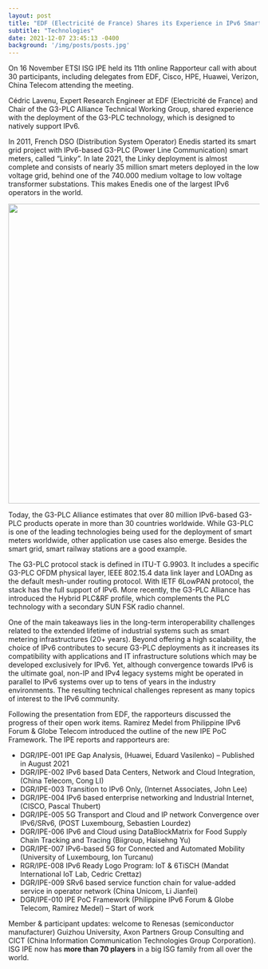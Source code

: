 ```yaml
---
layout: post
title: "EDF (Electricité de France) Shares its Experience in IPv6 Smart Grid Deployment at ETSI IPE #11 Rapporteur’s Call"
subtitle: "Technologies"
date: 2021-12-07 23:45:13 -0400
background: '/img/posts/posts.jpg'
---
```


On 16 November ETSI ISG IPE held its 11th online Rapporteur call with about 30 participants, including delegates from EDF, Cisco, HPE, Huawei, Verizon, China Telecom attending the meeting.

Cédric Lavenu, Expert Research Engineer at EDF (Electricité de France) and Chair of the G3-PLC Alliance Technical Working Group, shared experience with the deployment of the G3-PLC technology, which is designed to natively support IPv6.

In 2011, French DSO (Distribution System Operator) Enedis started its smart grid project with IPv6-based G3-PLC (Power Line Communication) smart meters, called “Linky”. In late 2021, the Linky deployment is almost complete and consists of nearly 35 million smart meters deployed in the low voltage grid, behind one of the 740.000 medium voltage to low voltage transformer substations. This makes Enedis one of the largest IPv6 operators in the world.

<p align="center">
  <img style="width:600px;max-width:100%" src="/ipe/img/posts/IPE-rapporteur-call-2021.jpg">
</p>

Today, the G3-PLC Alliance estimates that over 80 million IPv6-based G3-PLC products operate in more than 30 countries worldwide. While G3-PLC is one of the leading technologies being used for the deployment of smart meters worldwide, other application use cases also emerge. Besides the smart grid, smart railway stations are a good example.

The G3-PLC protocol stack is defined in ITU-T G.9903. It includes a specific G3-PLC OFDM physical layer, IEEE 802.15.4 data link layer and LOADng as the default mesh-under routing protocol. With IETF 6LowPAN protocol, the stack has the full support of IPv6. More recently, the G3-PLC Alliance has introduced the Hybrid PLC&RF profile, which complements the PLC technology with a secondary SUN FSK radio channel.

One of the main takeaways lies in the long-term interoperability challenges related to the extended lifetime of industrial systems such as smart metering infrastructures (20+ years). Beyond offering a high scalability, the choice of IPv6 contributes to secure G3-PLC deployments as it increases its compatibility with applications and IT infrastructure solutions which may be developed exclusively for IPv6. Yet, although convergence towards IPv6 is the ultimate goal, non-IP and IPv4 legacy systems might be operated in parallel to IPv6 systems over up to tens of years in the industry environments. The resulting technical challenges represent as many topics of interest to the IPv6 community.

Following the presentation from EDF, the rapporteurs discussed the progress of their open work items. Ramirez Medel from Philippine IPv6 Forum & Globe Telecom introduced the outline of the new IPE PoC Framework. The IPE reports and rapporteurs are:

- DGR/IPE-001 IPE Gap Analysis, (Huawei, Eduard Vasilenko) – Published in August 2021
- DGR/IPE-002 IPv6 based Data Centers, Network and Cloud Integration, (China Telecom, Cong LI)
- DGR/IPE-003 Transition to IPv6 Only, (Internet Associates, John Lee)
- DGR/IPE-004 IPv6 based enterprise networking and Industrial Internet, (CISCO, Pascal Thubert)
- DGR/IPE-005 5G Transport and Cloud and IP network Convergence over IPv6/SRv6, (POST Luxembourg, Sebastien Lourdez)
- DGR/IPE-006 IPv6 and Cloud using DataBlockMatrix for Food Supply Chain Tracking and Tracing (Biigroup, Haisehng Yu)
- DGR/IPE-007 IPv6-based 5G for Connected and Automated Mobility (University of Luxembourg, Ion Turcanu)
- RGR/IPE-008 IPv6 Ready Logo Program: IoT & 6TiSCH (Mandat International IoT Lab, Cedric Crettaz)
- DGR/IPE-009 SRv6 based service function chain for value-added service in operator network (China Unicom, Li Jianfei)
- DGR/IPE-010 IPE PoC Framework (Philippine IPv6 Forum & Globe Telecom, Ramirez Medel) – Start of work

Member & participant updates: welcome to Renesas (semiconductor manufacturer) Guizhou University, Axon Partners Group Consulting and CICT (China Information Communication Technologies Group Corporation). ISG IPE now has **more than 70 players** in a big ISG family from all over the world.